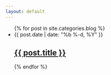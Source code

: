 ```yaml
---
layout: default
---
```


<ul class="post-list">
    {% for post in site.categories.blog %}
    <li>
      <span class="post-meta">{{ post.date | date: "%b %-d, %Y" }}</span>
      <h2>
       <a href="{{ post.url }}">{{ post.title }}</a>
      </h2>
    </li>
    {% endfor %}
  </ul>
